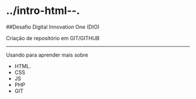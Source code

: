 # **../intro-html--.**

##Desafio Digital Innovation One (DIO)

Criação de repositório em GIT/GITHUB

---

Usando para aprender mais sobre

- HTML.
- CSS
- JS
- PHP
- GIT